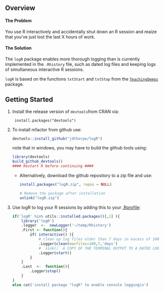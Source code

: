 
## Overview

#### The Problem

You use R interactively and accidentally shut down an R session and reaize that you've 
just lost the last X hours of work.

#### The Solution

The `logR` package enables more thorough logging than is currently implemented
in the `.Rhistory` file, such as dated log files and keeping logs of 
simultaneous interactive R sessions.  

`logR` is based on the functions `txtStart` and `txtStop` from the 
[`TeachingDemos`](https://cran.r-project.org/web/packages/TeachingDemos/index.html) 
package.

## Getting Started

1. Install the release version of `devtools`from CRAN via: 

        install.packages("devtools")

2. To install mfactor from github use:

    ```R
    devtools::install_github("jdthorpe/logR")
    ```
    note that in windows, you may have to build the github tools using: 

    ```R
    library(devtools)
    build_github_devtools()
    #### Restart R before continuing ####
    ```

    * Alternatively, download the github repository to a zip file and use:

        ```R
        install.packages("logR.zip", repos = NULL)

        # Remove the package after installation
        unlink("logR.zip")
        ```

3. Use logR to log your R sessions by adding this to your 
[.Rprofile](http://www.statmethods.net/interface/customizing.html):

	```R
	if('logR' %in% utils::installed.packages()[,1] ){
		library('logR')
		.logger  <-  newLogger('~/temp/Rhistory')
		.First <- function(){
			if( interactive() ){
				# clean up log files older than 7 days in excess of 100 files
				.Logger$clean(maxfiles=100,7,'days')
				# `sink()` A COPY OF THE TERMINAL OUTPUT TO A DATED LOG FILE
				.Logger$start()
			}
		}
		.Last  <-  function(){
			.Logger$stop()
		}
	}
	else cat('install package "logR" to enable console logging\n')
	```

